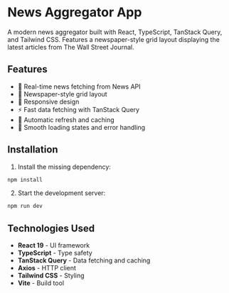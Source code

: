 # News Aggregator App

A modern news aggregator built with React, TypeScript, TanStack Query, and Tailwind CSS. Features a newspaper-style grid layout displaying the latest articles from The Wall Street Journal.

## Features

- 📰 Real-time news fetching from News API
- 🎨 Newspaper-style grid layout
- 📱 Responsive design
- ⚡ Fast data fetching with TanStack Query
- 🔄 Automatic refresh and caching
- 💫 Smooth loading states and error handling

## Installation

1. Install the missing dependency:

```bash
npm install
```

2. Start the development server:

```bash
npm run dev
```

## Technologies Used

- **React 19** - UI framework
- **TypeScript** - Type safety
- **TanStack Query** - Data fetching and caching
- **Axios** - HTTP client
- **Tailwind CSS** - Styling
- **Vite** - Build tool
